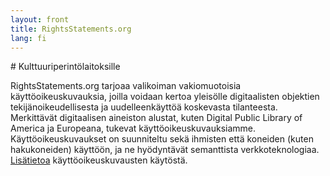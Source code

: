 ```yaml
---
layout: front
title: RightsStatements.org
lang: fi
---
```


<div class="box">
# Kulttuuriperintölaitoksille

RightsStatements.org tarjoaa valikoiman vakiomuotoisia käyttöoikeuskuvauksia, joilla voidaan kertoa yleisölle digitaalisten objektien tekijänoikeudellisesta ja uudelleenkäyttöä koskevasta tilanteesta. Merkittävät digitaalisen aineiston alustat, kuten Digital Public Library of America ja Europeana, tukevat käyttöoikeuskuvauksiamme. Käyttöoikeuskuvaukset on suunniteltu sekä ihmisten että koneiden (kuten hakukoneiden) käyttöön, ja ne hyödyntävät semanttista verkkoteknologiaa. [Lisätietoa](/en/documentation/) käyttöoikeuskuvausten käytöstä.
</div>

